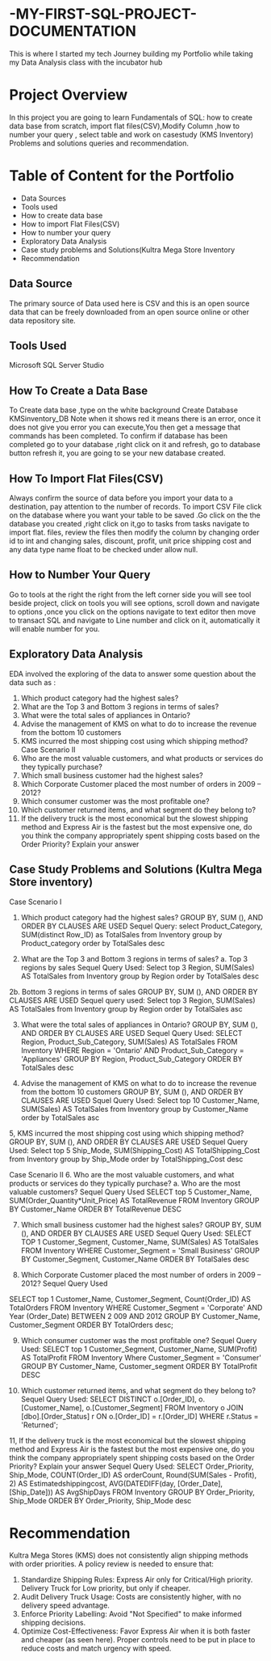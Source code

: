 # -MY-FIRST-SQL-PROJECT-DOCUMENTATION
This is where I started my tech Journey building my Portfolio while taking my Data Analysis class with the incubator hub
 # Project Overview
 In this project you are going to learn Fundamentals of SQL: how to create data base from scratch, import flat files(CSV),Modify Column ,how to number your query , select table and work on casestudy  (KMS Inventory) Problems and solutions queries and recommendation.
 # Table of Content for the Portfolio

   - 	Data Sources
   - 	Tools used
   - 	How to create data base
   - 	How to import Flat Files(CSV)
   - 	How to number your query
   -  Exploratory Data Analysis 
   - 	Case study problems and Solutions(Kultra Mega Store Inventory
   -	Recommendation


  ## Data Source
  The primary source of Data used here is CSV and this is an open source data that can be freely downloaded from an open source online or other data repository site.

  ## Tools Used
  Microsoft  SQL Server  Studio

  ## How To Create a Data Base

  To Create data base ,type on the white background
 Create Database KMSinventory_DB
Note when it shows red it means there is an error, once it does not give you error you can execute,You then get a message that commands has been completed. To confirm if database has been completed go to your database ,right click on it  and refresh, go to database button refresh it, you are going to se your new database created.

## How To Import Flat Files(CSV)
  Always confirm the source of data before you import your data to a destination, pay attention to the number of records. To import CSV File click on the database where you want your table to be saved .Go click on the  the  database you created ,right click on it,go to tasks from tasks navigate to import flat. files, review the files then modify the column by changing order id to int and changing sales, discount, profit, unit price shipping cost and any data type name float to be checked under allow null.

## How to Number Your Query

 Go to tools at the right the right from the left corner side you will see tool beside project, click on tools you will see options, scroll down and navigate to options ,once you click on the options navigate to text editor then move to transact SQL and navigate to Line number and click on it, automatically it will enable number  for you.


## Exploratory Data Analysis
EDA involved the exploring of the data to answer some question about the data such as :
1. Which product category had the highest sales? 
2. What are the Top 3 and Bottom 3 regions in terms of sales? 
3. What were the total sales of appliances in Ontario? 
4. Advise the management of KMS on what to do to increase the revenue from the bottom 
10 customers 
5. KMS incurred the most shipping cost using which shipping method?
 Case Scenario II 
6. Who are the most valuable customers, and what products or services do they typically 
purchase? 
7. Which small business customer had the highest sales? 
8. Which Corporate Customer placed the most number of orders in 2009 – 2012? 
9. Which consumer customer was the most profitable one? 
10. Which customer returned items, and what segment do they belong to? 
11. If the delivery truck is the most economical but the slowest shipping method and 
Express Air is the fastest but the most expensive one, do you think the company 
appropriately spent shipping costs based on the Order Priority? Explain your answer
 
## Case Study Problems and Solutions (Kultra Mega Store  inventory)

Case Scenario I 
1.	Which product category had the highest sales? 
GROUP BY, SUM (), AND ORDER BY CLAUSES ARE USED
Sequel Query:
select Product_Category, SUM(distinct Row_ID) as TotalSales
from Inventory
group by Product_category
order by TotalSales desc


2.	What are the Top 3 and Bottom 3 regions in terms of sales? 
 a.	Top 3 regions by sales
 Sequel Query Used:
 Select top 3 Region, SUM(Sales) AS TotalSales
 from Inventory
 group by Region
 order by TotalSales desc

  2b. Bottom 3 regions in terms of sales
  GROUP BY, SUM (), AND ORDER BY CLAUSES ARE USED
  Sequel query used:
  Select top 3 Region, SUM(Sales) AS TotalSales
  from Inventory
  group by Region
  order by TotalSales asc

   3. What were the total sales of appliances in Ontario? 
  GROUP BY, SUM (), AND ORDER BY CLAUSES ARE USED
  Sequel Query Used:
  SELECT Region,  Product_Sub_Category, SUM(Sales) AS TotalSales
  FROM Inventory
  WHERE Region = 'Ontario'
  AND Product_Sub_Category = 'Appliances' 
  GROUP BY Region,  Product_Sub_Category
  ORDER BY TotalSales desc

  4.	Advise the management of KMS on what to do to increase the revenue from the bottom 10 customers 
  GROUP BY, SUM (), AND ORDER BY CLAUSES ARE USED
  Squel Query Used:
  Select top 10 Customer_Name, SUM(Sales) AS TotalSales
  from Inventory
  group by Customer_Name
  order by TotalSales asc

 5, KMS incurred the most shipping cost using which shipping method?
 GROUP BY, SUM (), AND ORDER BY CLAUSES ARE USED
 Sequel Query Used: 
 Select top 5 Ship_Mode, SUM(Shipping_Cost) AS TotalShipping_Cost
  from Inventory
  group by Ship_Mode
  order by TotalShipping_Cost desc


 Case Scenario II 
 6. Who are the most valuable customers, and what products or services do they typically purchase? 
 a. Who are the most valuable customers?
 Sequel Query Used
 SELECT top 5 Customer_Name, SUM(Order_Quantity*Unit_Price) AS TotalRevenue
 FROM Inventory
 GROUP BY Customer_Name
ORDER BY TotalRevenue DESC


 7. Which small business customer had the highest sales? 
 GROUP BY, SUM (), AND ORDER BY CLAUSES ARE USED
 Sequel Query Used:
 SELECT TOP 1 Customer_Segment, Customer_Name, SUM(Sales) AS TotalSales
 FROM Inventory
 WHERE Customer_Segment = 'Small Business'
 GROUP BY Customer_Segment, Customer_Name
 ORDER BY TotalSales desc


 8. Which Corporate Customer placed the most number of orders in 2009 – 2012? 
 Sequel Query Used

 SELECT top 1 Customer_Name, Customer_Segment,
 Count(Order_ID) AS TotalOrders
 FROM Inventory
 WHERE Customer_Segment = 'Corporate'
 AND Year (Order_Date) BETWEEN 2
 009 AND 2012
 GROUP BY Customer_Name, Customer_Segment
 ORDER BY TotalOrders desc;

 9. Which consumer customer was the most profitable one? 
 Sequel Query Used:
 SELECT top 1 Customer_Segment, Customer_Name, SUM(Profit) AS TotalProfit
 FROM Inventory
 Where Customer_Segment = 'Consumer'
 GROUP BY Customer_Name, Customer_segment
 ORDER BY TotalProfit DESC


 10. Which customer returned items, and what segment do they belong to? 
 Sequel Query Used:
 SELECT DISTINCT o.[Order_ID], o.[Customer_Name], o.[Customer_Segment]
 FROM Inventory o
 JOIN [dbo].[Order_Status] r 
 ON o.[Order_ID] = r.[Order_ID]
 WHERE r.Status = 'Returned';

  11, If the delivery truck is the most economical but the slowest shipping method and Express Air is the fastest but the most expensive one, do you think the company     appropriately spent shipping costs based on the Order Priority? Explain your answer
  Sequel Query Used:
SELECT 
    Order_Priority,
    Ship_Mode,
    COUNT(Order_ID) AS orderCount,
    Round(SUM(Sales - Profit), 2) AS Estimatedshippingcost,
   AVG(DATEDIFF(day, [Order_Date], [Ship_Date])) AS AvgShipDays
   FROM Inventory
  GROUP BY Order_Priority, Ship_Mode
 ORDER BY Order_Priority, Ship_Mode desc

# Recommendation
Kultra Mega Stores (KMS) does not consistently align shipping methods with order priorities. A policy review is needed to ensure that:
1.	Standardize Shipping Rules:
Express Air only for Critical/High priority.
Delivery Truck for Low priority, but only if cheaper.
2.	Audit Delivery Truck Usage:
Costs are consistently higher, with no delivery speed advantage.
3.	Enforce Priority Labelling:
Avoid "Not Specified" to make informed shipping decisions.
4.	Optimize Cost-Effectiveness:
Favor Express Air when it is both faster and cheaper (as seen here).
Proper controls need to be put in place to reduce costs and match urgency with speed.
